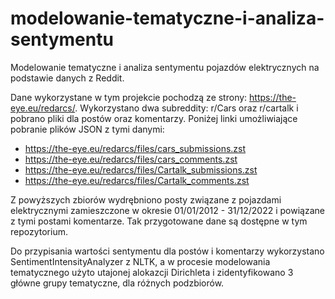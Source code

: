 # modelowanie-tematyczne-i-analiza-sentymentu
Modelowanie tematyczne i analiza sentymentu pojazdów elektrycznych na podstawie danych z Reddit.

Dane wykorzystane w tym projekcie pochodzą ze strony: https://the-eye.eu/redarcs/. Wykorzystano dwa subreddity: r/Cars oraz r/cartalk i pobrano pliki dla postów oraz komentarzy. Poniżej linki umożliwiające pobranie plików JSON z tymi danymi:
- https://the-eye.eu/redarcs/files/cars_submissions.zst
- https://the-eye.eu/redarcs/files/cars_comments.zst
- https://the-eye.eu/redarcs/files/Cartalk_submissions.zst
- https://the-eye.eu/redarcs/files/Cartalk_comments.zst

Z powyższych zbiorów wydrębniono posty związane z pojazdami elektrycznymi zamieszczone w okresie 01/01/2012 - 31/12/2022 i powiązane z tymi postami komentarze. Tak przygotowane dane są dostępne w tym repozytorium.

Do przypisania wartości sentymentu dla postów i komentarzy wykorzystano SentimentIntensityAnalyzer z NLTK, a w procesie modelowania tematycznego użyto utajonej alokazcji Dirichleta i zidentyfikowano 3 główne grupy tematyczne, dla różnych podzbiorów.
